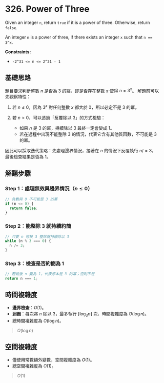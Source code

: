 # 326. Power of Three

Given an integer `n`, return `true` if it is a power of three. 
Otherwise, return `false`.

An integer `n` is a power of three, if there exists an integer `x` such that `n == 3^x`.

**Constraints:**

- `-2^31 <= n <= 2^31 - 1`

## 基礎思路

題目要求判斷整數 $n$ 是否為 $3$ 的冪，即是否存在整數 $x$ 使得 $n = 3^x$。
解題前可以先觀察特性：

1. 若 $n \le 0$，因為 $3^x$ 對任何整數 $x$ 都大於 0，所以必定不是 3 的冪。
2. 若 $n > 0$，可以透過「反覆除以 3」的方式檢驗：

    * 如果 $n$ 是 $3$ 的冪，持續除以 $3$ 最終一定會變成 $1$。
    * 若在過程中出現不能整除 $3$ 的情況，代表它含有其他質因數，不可能是 3 的冪。

因此可以採取迭代策略：先處理邊界情況，接著在 $n % 3 === 0$ 的情況下反覆執行 $n /= 3$，最後檢查結果是否為 $1$。

## 解題步驟

### Step 1：處理無效與邊界情況（$n \le 0$）

```typescript
// 負數與 0 不可能是 3 的冪
if (n <= 0) {
  return false;
}
```

### Step 2：能整除 3 就持續約簡

```typescript
// 只要 n 可被 3 整除就持續除以 3
while (n % 3 === 0) {
  n /= 3;
}
```

### Step 3：檢查是否約簡為 1

```typescript
// 若最後 n 變為 1，代表原本是 3 的冪；否則不是
return n === 1;
```

## 時間複雜度

- **邊界檢查**：$O(1)$。
- **迴圈**：每次將 $n$ 除以 3，最多執行 $\lfloor \log_3 n \rfloor$ 次，時間複雜度為 $O(\log n)$。
- 總時間複雜度為 $O(\log n)$。

> $O(\log n)$

## 空間複雜度

- 僅使用常數額外變數，空間複雜度為 $O(1)$。
- 總空間複雜度為 $O(1)$。

> $O(1)$

